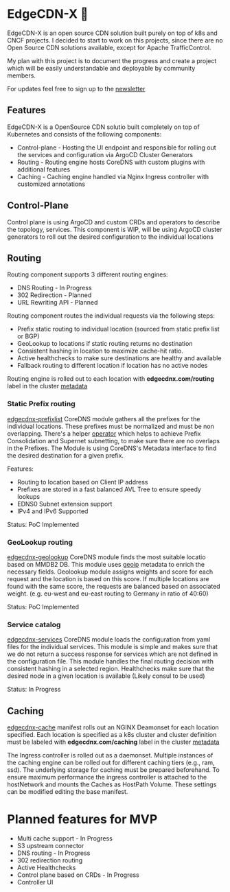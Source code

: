 # EdgeCDN-X 👋
EdgeCDN-X is an open source CDN solution built purely on top of k8s and CNCF projects. 
I decided to start to work on this projects, since there are no Open Source CDN solutions available, except for Apache TrafficControl.

My plan with this project is to document the progress and create a project which will be easily understandable and deployable by community members.

For updates feel free to sign up to the [newsletter](https://mailing.edgecdnx.com/subscription/form)

## Features
EdgeCDN-X is a OpenSource CDN solutio built completely on top of Kubernetes and consists of the following components:
* Control-plane - Hosting the UI endpoint and responsible for rolling out the services and configuration via ArgoCD Cluster Generators
* Routing - Routing engine hosts CoreDNS with custom plugins with additional features
* Caching - Caching engine handled via Nginx Ingress controller with customized annotations

## Control-Plane
Control plane is using ArgoCD and custom CRDs and operators to describe the topology, services. This component is WIP, will be using ArgoCD cluster generators to roll out the desired configuration to the individual locations

## Routing
Routing component supports 3 different routing engines:
* DNS Routing - In Progress
* 302 Redirection - Planned
* URL Rewriting API - Planned

Routing component routes the individual requests via the following steps:
* Prefix static routing to individual location (sourced from static prefix list or BGP)
* GeoLookup to locations if static routing returns no destination
* Consistent hashing in location to maximize cache-hit ratio.
* Active healthchecks to make sure destinations are healthy and available
* Fallback routing to different location if location has no active nodes

Routing engine is rolled out to each location with **edgecdnx.com/routing** label in the cluster [metadata](https://argo-cd.readthedocs.io/en/stable/operator-manual/applicationset/Generators-Cluster/)

### Static Prefix routing
[edgecdnx-prefixlist](https://github.com/EdgeCDN-X/edgecdnx-prefixlist) CoreDNS module gathers all the prefixes for the individual locations. These prefixes must be normalized and must be non overlapping. There's a helper [operator](https://github.com/EdgeCDN-X/prefixlist-controller) which helps to achieve Prefix Consolidation and Supernet subnetting, to make sure there are no overlaps in the Prefixes. The Module is using CoreDNS's Metadata interface to find the desired destination for a given prefix.

Features:
* Routing to location based on Client IP address
* Prefixes are stored in a fast balanced AVL Tree to ensure speedy lookups
* EDNS0 Subnet extension support
* IPv4 and IPv6 Supported

Status: PoC Implemented

### GeoLookup routing
[edgecdnx-geolookup](https://github.com/EdgeCDN-X/edgecdnx-geolookup) CoreDNS module finds the most suitable locatio based on MMDB2 DB. This module uses [geoip](https://coredns.io/plugins/geoip/) metadata to enrich the necessary fields.
Geolookup module assigns weights and score for each request and the location is based on this score. If multiple locations are found with the same score, the requests are balanced based on associated weight. (e.g. eu-west and eu-east routing to Germany in ratio of 40:60)


Status: PoC Implemented

### Service catalog
[edgecdnx-services](https://github.com/EdgeCDN-X/edgecdnx-services) CoreDNS module loads the configuration from yaml files for the individual services. This module is simple and makes sure that we do not return a success response for services which are not defined in the configuration file. This module handles the final routing decision with consistent hashing in a selected region. Healthchecks make sure that the desired node in a given location is available (Likely consul to be used)

Status: In Progress

## Caching
[edgecdnx-cache](https://github.com/EdgeCDN-X/bootstrap/blob/main/edgecdnx/edgecdnx-cache.yaml) manifest rolls out an NGINX Deamonset for each location specified. Each location is specified as a k8s cluster and cluster definition must be labeled with **edgecdnx.com/caching** label in the cluster [metadata](https://argo-cd.readthedocs.io/en/stable/operator-manual/applicationset/Generators-Cluster/)

The Ingress controller is rolled out as a daemonset. Multiple instances of the caching engine can be rolled out for different caching tiers (e.g., ram, ssd). The underlying storage for caching must be prepared beforehand. To ensure maximum performance the ingress controller is attached to the hostNetwork and mounts the Caches as HostPath Volume. These settings can be modified editing the base manifest.



# Planned features for MVP
* Multi cache support - In Progress
* S3 upstream connector
* DNS routing - In Progress
* 302 redirection routing
* Active Healthchecks
* Control plane based on CRDs - In Progress
* Controller UI
